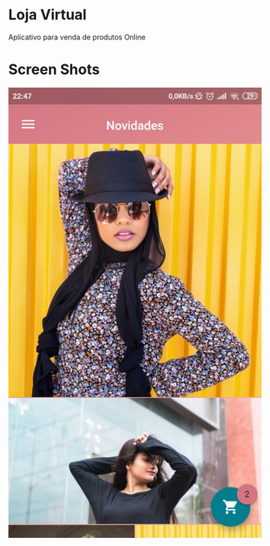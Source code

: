 # Loja Virtual

Aplicativo para venda de produtos Online

# Screen Shots

![Alt Text](/lib/screeenshot/home_screen.jpeg)